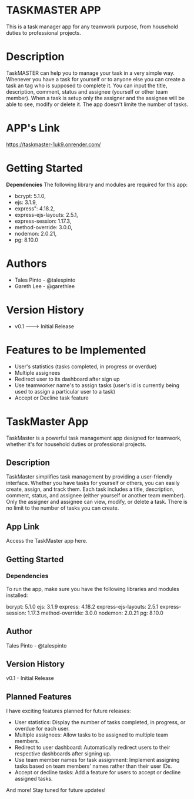 # TASKMASTER APP

This is a task manager app for any teamwork purpose, from household duties to professional projects.

# Description

TaskMASTER can help you to manage your task in a very simple way.
Whenever you have a task for yourself or to anyone else you can create a task an tag who is supposed to complete it. You can input the title, description, comment, status and assignee (yourself or other team member).
When a task is setup only the assigner and the assignee will be able to see, modify or delete it.
The app doesn't limite the number of tasks.

# APP's Link

https://taskmaster-1uk9.onrender.com/

# Getting Started

**Dependencies**
The following library and modules are required for this app:

- bcrypt: 5.1.0,
- ejs: 3.1.9,
- express": 4.18.2,
- express-ejs-layouts: 2.5.1,
- express-session: 1.17.3,
- method-override: 3.0.0,
- nodemon: 2.0.21,
- pg: 8.10.0

# Authors

- Tales Pinto - @talespinto
- Gareth Lee - @garethlee

# Version History

- v0.1 ---> Initial Release

# Features to be Implemented

- User's statistics (tasks completed, in progress or overdue)
- Multiple assignees
- Redirect user to its dashboard after sign up
- Use teamworker name's to assign tasks (user's id is currently being used to assign a particular user to a task)
- Accept or Decline task feature

# TaskMaster App

TaskMaster is a powerful task management app designed for teamwork, whether it's for household duties or professional projects.

## Description

TaskMaster simplifies task management by providing a user-friendly interface. Whether you have tasks for yourself or others, you can easily create, assign, and track them. Each task includes a title, description, comment, status, and assignee (either yourself or another team member). Only the assigner and assignee can view, modify, or delete a task. There is no limit to the number of tasks you can create.

## App Link

Access the TaskMaster app here.

## Getting Started

### Dependencies

To run the app, make sure you have the following libraries and modules installed:

bcrypt: 5.1.0
ejs: 3.1.9
express: 4.18.2
express-ejs-layouts: 2.5.1
express-session: 1.17.3
method-override: 3.0.0
nodemon: 2.0.21
pg: 8.10.0

## Author

Tales Pinto - @talespinto

## Version History

v0.1 - Initial Release

## Planned Features

I have exciting features planned for future releases:

- User statistics: Display the number of tasks completed, in progress, or overdue for each user.
- Multiple assignees: Allow tasks to be assigned to multiple team members.
- Redirect to user dashboard: Automatically redirect users to their respective dashboards after signing up.
- Use team member names for task assignment: Implement assigning tasks based on team members' names rather than their user IDs.
- Accept or decline tasks: Add a feature for users to accept or decline assigned tasks.

And more! Stay tuned for future updates!
